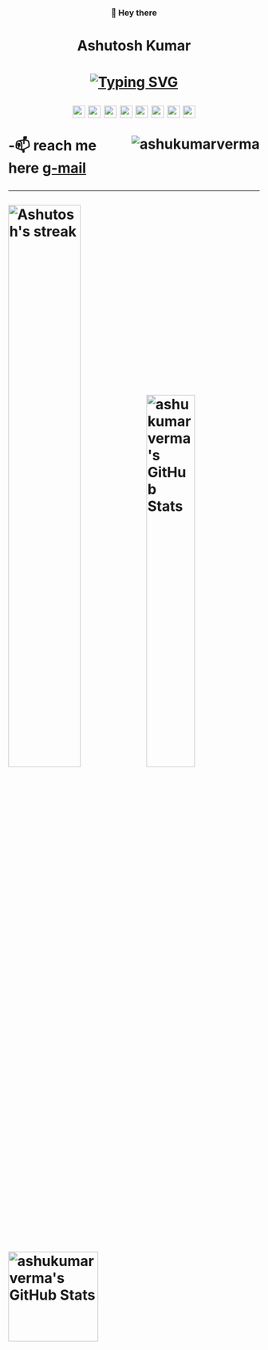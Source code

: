 <!--- 👀 I’m interested in ...
- 🌱 I’m currently learning ...
- 💞️ I’m looking to collaborate on ...
--->
<!---
ashukumarverma/ashukumarverma is a ✨ special ✨ repository because its `README.md` (this file) appears on your GitHub profile.
You can click the Preview link to take a look at your changes.
--->
<h3 align="center">👋 Hey there<h3>
<h1 align="center">Ashutosh Kumar<h1>
<div align="center">
  <a href="https://git.io/typing-svg"><img src="https://readme-typing-svg.demolab.com?font=Fira+Code&size=24&pause=1000&color=88B1FD&center=true&vCenter=true&width=435&lines=Always+learning+new+things;Full+Stack+Developer" alt="Typing SVG" /></a>
</div>
<p align="center">
   <img src="https://img.shields.io/badge/html5-%2320232a.svg?style=for-the-badge&logo=html5&logoColor=007ACC" height="25"/>
   <img src="https://img.shields.io/badge/css3-%2320232a.svg?style=for-the-badge&logo=css3&logoColor=007ACC" height="25"/>
   <img src="https://img.shields.io/badge/JavaScript-%2320232a?style=for-the-badge&logo=javascript&logoColor=007ACC" height="25"/>
   <img src="https://img.shields.io/badge/TypeScript-%2320232a?style=for-the-badge&logo=typescript&logoColor=007ACC" height="25"/>
   <img src="https://img.shields.io/badge/react-%2320232a.svg?style=for-the-badge&logo=react&logoColor=%2361DAFB"  height="25"/>
   <img src="https://img.shields.io/badge/express-%2320232a.svg?style=for-the-badge&logo=express&logoColor=%2361DAFB"  height="25"/>
   <img src="https://img.shields.io/badge/next.js-%2320232a?style=for-the-badge&logo=nextdotjs&logoColor=white" height="25" />
   <img src="https://img.shields.io/badge/Tailwind_CSS-%2320232a?style=for-the-badge&logo=tailwind-css&logoColor=38B2AC"  height="25"/>
</p>
   <img src="https://komarev.com/ghpvc/?username=ashukumarverma&label=Profile%20views&color=0e75b6&style=flat" alt="ashukumarverma" align="right"/> 
  
-📫 reach me here
<a href="ashukumar3436@gmail.com">g-mail</a>
<hr>
<!-- <h2>🏆 Github Profile Trophy</h2> -->
<!-- <img width="100%" src="https://github-profile-trophy.vercel.app/?username=ashukumarverma&column=8&theme=gruvbox&no-frame=true"/> -->

<!-- <img align="left" src="https://github-readme-stats.vercel.app/api/top-langs?username=ashukumarverma&show_icons=true&locale=en&layout=compact" /> -->

<div class="d-block">
  <img alt="Ashutosh's streak" src="https://github-readme-streak-stats-eight.vercel.app/?user=ashukumarverma&theme=nord&hide_border=false&short_numbers=true&hide_longest_streak=true" width=53.7% align=left/>
  <img src="https://github-readme-stats.vercel.app/api?username=ashukumarverma&show=reviews&theme=nord" alt="ashukumarverma's GitHub Stats" width=43.7% />
</div>
  <img src="https://github-readme-stats.vercel.app/api/top-langs/?username=ashukumarverma&theme=nord&show_icons=true&layout=compact" alt="ashukumarverma's GitHub Stats" height="180px" />
  <!---   
[![My github activity graph](https://github-readme-activity-graph.vercel.app/graph?username=ashukumarverma&bg_color=fffff0&color=708090&line=24292e&point=24292e&area=true&hide_border=true)](https://github.com/ashukumarverma/github-readme-activity-graph)
  --->
